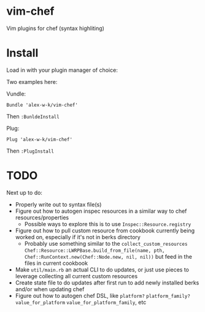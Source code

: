 vim-chef
========

Vim plugins for chef (syntax highliting)


Install
===============

Load in with your plugin manager of choice:

Two examples here:

Vundle:
```
Bundle 'alex-w-k/vim-chef'
```
Then `:BunldeInstall`

Plug:
```
Plug 'alex-w-k/vim-chef'
```
Then `:PlugInstall`

TODO
====
Next up to do:
- Properly write out to syntax file(s)
- Figure out how to autogen inspec resources in a similar way to chef resources/properties
  - Possible ways to explore this is to use `Inspec::Resource.registry`
- Figure out how to pull custom resource from cookbook currently being worked on, especially if it's not in berks directory
  - Probably use something similar to the `collect_custom_resources` `Chef::Resource::LWRPBase.build_from_file(name, pth, Chef::RunContext.new(Chef::Node.new, nil, nil))` but feed in the files in current cookbook
- Make `util/main.rb` an actual CLI to do updates, or just use pieces to leverage collecting all current custom resources
- Create state file to do updates after first run to add newly installed berks and/or when updating chef
- Figure out how to autogen chef DSL, like `platform?` `platform_family?` `value_for_platform` `value_for_platform_family`, etc
